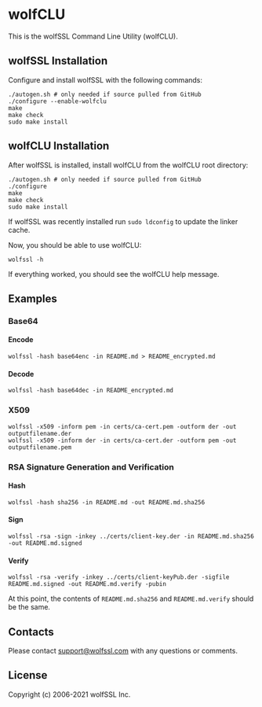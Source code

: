 # wolfCLU

This is the wolfSSL Command Line Utility (wolfCLU).

## wolfSSL Installation

Configure and install wolfSSL with the following commands:

```
./autogen.sh # only needed if source pulled from GitHub
./configure --enable-wolfclu
make
make check
sudo make install
```

## wolfCLU Installation

After wolfSSL is installed, install wolfCLU from the wolfCLU root directory:

```
./autogen.sh # only needed if source pulled from GitHub
./configure
make
make check
sudo make install
```

If wolfSSL was recently installed run `sudo ldconfig` to update the linker cache.

Now, you should be able to use wolfCLU:

```
wolfssl -h
```

If everything worked, you should see the wolfCLU help message.

## Examples

### Base64

#### Encode

```
wolfssl -hash base64enc -in README.md > README_encrypted.md
```

#### Decode

```
wolfssl -hash base64dec -in README_encrypted.md
```

### X509

```
wolfssl -x509 -inform pem -in certs/ca-cert.pem -outform der -out outputfilename.der
wolfssl -x509 -inform der -in certs/ca-cert.der -outform pem -out outputfilename.pem
```

### RSA Signature Generation and Verification

#### Hash

```
wolfssl -hash sha256 -in README.md -out README.md.sha256
```

#### Sign

```
wolfssl -rsa -sign -inkey ../certs/client-key.der -in README.md.sha256  -out README.md.signed
```

#### Verify

```
wolfssl -rsa -verify -inkey ../certs/client-keyPub.der -sigfile README.md.signed -out README.md.verify -pubin
```

At this point, the contents of `README.md.sha256` and `README.md.verify` should be the same.

## Contacts

Please contact support@wolfssl.com with any questions or comments.

## License

Copyright (c) 2006-2021 wolfSSL Inc.
